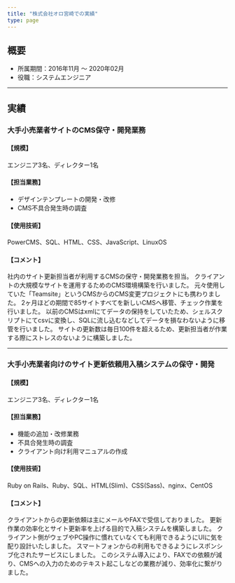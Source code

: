 ```yaml
---
title: "株式会社オロ宮崎での実績"
type: page
---
```


## 概要
- 所属期間：2016年11月 〜 2020年02月
- 役職：システムエンジニア

---

## 実績

### 大手小売業者サイトのCMS保守・開発業務

#### 【規模】
エンジニア3名、ディレクター1名

#### 【担当業務】
- デザインテンプレートの開発・改修
- CMS不具合発生時の調査

#### 【使用技術】
PowerCMS、SQL、HTML、CSS、JavaScript、LinuxOS

#### 【コメント】
社内のサイト更新担当者が利用するCMSの保守・開発業務を担当。
クライアントの大規模なサイトを運用するためのCMS環境構築を行いました。
元々使用していた「Teamsite」というCMSからのCMS変更プロジェクトにも携わりました。
2ヶ月ほどの期間で85サイトすべてを新しいCMSへ移管、チェック作業を行いました。
以前のCMSはxmlにてデータの保持をしていたため、シェルスクリプトにてcsvに変換し、SQLに流し込むなどしてデータを損なわないように移管を行いました。
サイトの更新数は毎日100件を超えるため、更新担当者が作業する際にストレスのないように構築しました。

---

### 大手小売業者向けのサイト更新依頼用入稿システムの保守・開発

#### 【規模】
エンジニア3名、ディレクター1名

#### 【担当業務】
- 機能の追加・改修業務
- 不具合発生時の調査
- クライアント向け利用マニュアルの作成

#### 【使用技術】
Ruby on Rails、Ruby、SQL、HTML(Slim)、CSS(Sass)、nginx、CentOS

#### 【コメント】
クライアントからの更新依頼は主にメールやFAXで受信しておりました。
更新作業の効率化とサイト更新率を上げる目的で入稿システムを構築しました。
クライアント側がウェブやPC操作に慣れていなくても利用できるようにUIに気を配り設計いたしました。
スマートフォンからの利用もできるようにレスポンシブ化されたサービスにしました。
このシステム導入により、FAXでの依頼が減り、CMSへの入力のためのテキスト起こしなどの業務が減り、効率化に繋がりました。

